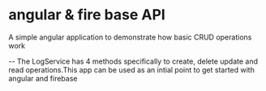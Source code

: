 # angular & fire base API
A simple angular application to demonstrate how basic CRUD operations work 

-- The LogService has 4 methods specifically to create, delete update and read operations.This app can be used as an intial point to get started with angular and firebase
 
